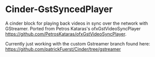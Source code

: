 # Cinder-GstSyncedPlayer

A cinder block for playing back videos in sync over the network with GStreamer.
Ported from Petros Kataras's ofxGstVideoSyncPlayer https://github.com/PetrosKataras/ofxGstVideoSyncPlayer. 

Currently just working with the custom Gstreamer branch found here: https://github.com/patrickFuerst/Cinder/tree/gstreamer